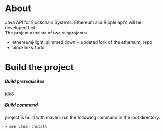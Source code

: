 # About
Java API for Blockchain Systems. Ethereum and Ripple api's will be developed first.  
The project consists of two subprojects:
- ethereumj-light: slimmed down + updated fork of the ethereumj repo
- blocklinks: todo 

# Build the project

##### Build prerequisites
jdk8

##### Build command
project is build with maven: run the following command in the root directory:
```
> mvn clean install
```

